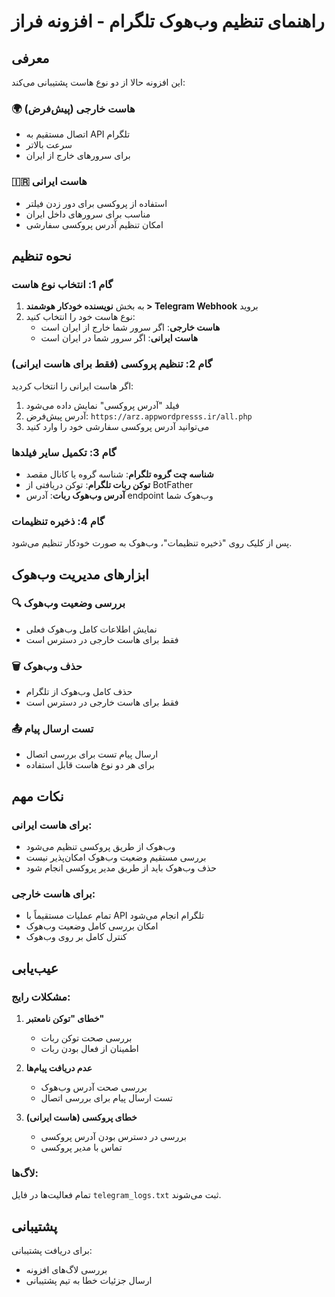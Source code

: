 # راهنمای تنظیم وب‌هوک تلگرام - افزونه فراز

## معرفی

این افزونه حالا از دو نوع هاست پشتیبانی می‌کند:

### 🌍 هاست خارجی (پیش‌فرض)
- اتصال مستقیم به API تلگرام
- سرعت بالاتر
- برای سرورهای خارج از ایران

### 🇮🇷 هاست ایرانی
- استفاده از پروکسی برای دور زدن فیلتر
- مناسب برای سرورهای داخل ایران
- امکان تنظیم آدرس پروکسی سفارشی

## نحوه تنظیم

### گام 1: انتخاب نوع هاست
1. به بخش **نویسنده خودکار هوشمند > Telegram Webhook** بروید
2. نوع هاست خود را انتخاب کنید:
   - **هاست خارجی**: اگر سرور شما خارج از ایران است
   - **هاست ایرانی**: اگر سرور شما در ایران است

### گام 2: تنظیم پروکسی (فقط برای هاست ایرانی)
اگر هاست ایرانی را انتخاب کردید:
1. فیلد "آدرس پروکسی" نمایش داده می‌شود
2. آدرس پیش‌فرض: `https://arz.appwordpresss.ir/all.php`
3. می‌توانید آدرس پروکسی سفارشی خود را وارد کنید

### گام 3: تکمیل سایر فیلدها
- **شناسه چت گروه تلگرام**: شناسه گروه یا کانال مقصد
- **توکن ربات تلگرام**: توکن دریافتی از BotFather
- **آدرس وب‌هوک ربات**: آدرس endpoint وب‌هوک شما

### گام 4: ذخیره تنظیمات
پس از کلیک روی "ذخیره تنظیمات"، وب‌هوک به صورت خودکار تنظیم می‌شود.

## ابزارهای مدیریت وب‌هوک

### 🔍 بررسی وضعیت وب‌هوک
- نمایش اطلاعات کامل وب‌هوک فعلی
- فقط برای هاست خارجی در دسترس است

### 🗑️ حذف وب‌هوک
- حذف کامل وب‌هوک از تلگرام
- فقط برای هاست خارجی در دسترس است

### 📤 تست ارسال پیام
- ارسال پیام تست برای بررسی اتصال
- برای هر دو نوع هاست قابل استفاده

## نکات مهم

### برای هاست ایرانی:
- وب‌هوک از طریق پروکسی تنظیم می‌شود
- بررسی مستقیم وضعیت وب‌هوک امکان‌پذیر نیست
- حذف وب‌هوک باید از طریق مدیر پروکسی انجام شود

### برای هاست خارجی:
- تمام عملیات مستقیماً با API تلگرام انجام می‌شود
- امکان بررسی کامل وضعیت وب‌هوک
- کنترل کامل بر روی وب‌هوک

## عیب‌یابی

### مشکلات رایج:

1. **خطای "توکن نامعتبر"**
   - بررسی صحت توکن ربات
   - اطمینان از فعال بودن ربات

2. **عدم دریافت پیام‌ها**
   - بررسی صحت آدرس وب‌هوک
   - تست ارسال پیام برای بررسی اتصال

3. **خطای پروکسی (هاست ایرانی)**
   - بررسی در دسترس بودن آدرس پروکسی
   - تماس با مدیر پروکسی

### لاگ‌ها:
تمام فعالیت‌ها در فایل `telegram_logs.txt` ثبت می‌شوند.

## پشتیبانی

برای دریافت پشتیبانی:
- بررسی لاگ‌های افزونه
- ارسال جزئیات خطا به تیم پشتیبانی